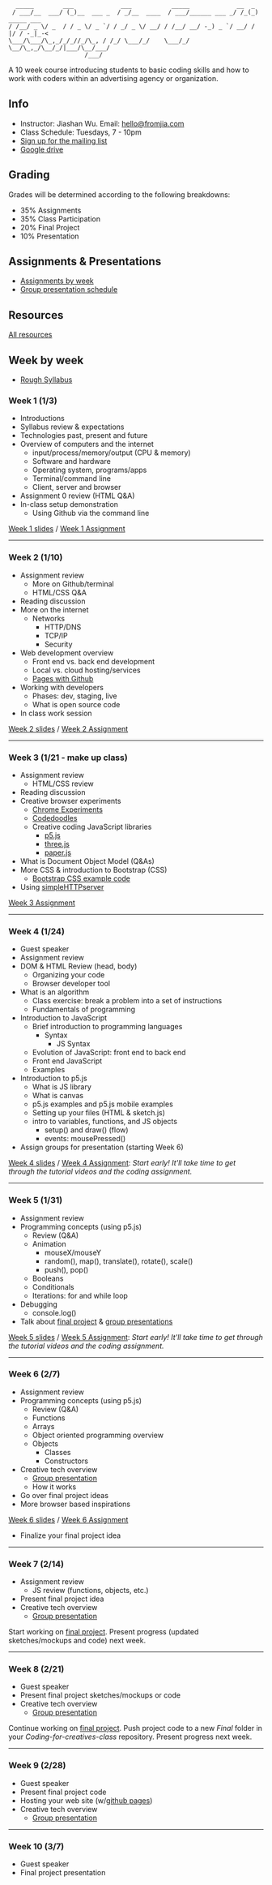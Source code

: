 ```
  _____        ___             ___           _____             __  _            
 / ___/__  ___/ (_)__  ___ _  / _/__  ____  / ___/______ ___ _/ /_(_)  _____ ___
/ /__/ _ \/ _  / / _ \/ _ `/ / _/ _ \/ __/ / /__/ __/ -_) _ `/ __/ / |/ / -_|_-<
\___/\___/\_,_/_/_//_/\_, / /_/ \___/_/    \___/_/  \__/\_,_/\__/_/|___/\__/___/
                     /___/                                                                                                         
```

A 10 week course introducing students to basic coding skills and how to work with coders within an advertising agency or organization.

## Info
* Instructor: Jiashan Wu. Email: hello@fromjia.com
* Class Schedule: Tuesdays, 7 - 10pm
* [Sign up for the mailing list](https://groups.google.com/forum/#!forum/coding4creatives)
* [Google drive](https://drive.google.com/drive/u/1/folders/0B7dGfgUMgFffY2JGSnlEUk5rblk)

## Grading
Grades will be determined according to the following breakdowns:
* 35% Assignments 
* 35% Class Participation
* 20% Final Project 
* 10% Presentation

## Assignments & Presentations
* [Assignments by week](https://github.com/OhJia/Coding4Creatives-S17/wiki)
* [Group presentation schedule](https://github.com/OhJia/Coding4Creatives-S17/wiki/Group-Presentation-Schedule)

## Resources

[All resources](https://github.com/OhJia/Coding4Creatives-S17/wiki/All-assignment-resources)


## Week by week 
* [Rough Syllabus](https://docs.google.com/document/d/1RvxVYLn1Slns8Uvr6boPTcQ714DEvQZi77NMqE20MIQ/edit#)

### Week 1 (1/3)
* Introductions
* Syllabus review & expectations
* Technologies past, present and future
* Overview of computers and the internet
  * input/process/memory/output (CPU & memory)
  * Software and hardware
  * Operating system, programs/apps
  * Terminal/command line
  * Client, server and browser
* Assignment 0 review (HTML Q&A)
* In-class setup demonstration
	* Using Github via the command line 

[Week 1 slides](https://docs.google.com/presentation/u/1/d/1hHvk-wQYWcdCyuecUsraFujThB5jma8F2z5IMbqESXM/edit?usp=drive_web)
 / [Week 1 Assignment](https://github.com/OhJia/Coding4Creatives-S17/wiki/Week-1-Assignment)

***

### Week 2 (1/10)
* Assignment review
  * More on Github/terminal
  * HTML/CSS Q&A
* Reading discussion
* More on the internet
	* Networks
	  * HTTP/DNS
	  * TCP/IP
	  * Security 
* Web development overview
	* Front end vs. back end development
	* Local vs. cloud hosting/services
	* [Pages with Github](https://pages.github.com/)
* Working with developers
	* Phases: dev, staging, live
	* What is open source code
* In class work session

[Week 2 slides](https://docs.google.com/presentation/u/1/d/1VvxyKEgnOIgHy49FrNHtehR61WySKwktoK9XeL3F7QU/edit?usp=drive_web)
/ [Week 2 Assignment](https://github.com/OhJia/Coding4Creatives-S17/wiki/Week-2-Assignment)

***

### Week 3 (1/21 - make up class)
* Assignment review 
  * HTML/CSS review
* Reading discussion
* Creative browser experiments
  * [Chrome Experiments](https://www.chromeexperiments.com/)
  * [Codedoodles](http://codedoodl.es/)
  * Creative coding JavaScript libraries
    * [p5.js](http://p5js.org/)
  	* [three.js](https://threejs.org/)
  	* [paper.js](http://paperjs.org/)
* What is Document Object Model (Q&As)
* More CSS & introduction to Bootstrap (CSS)
	* [Bootstrap CSS example code](https://github.com/OhJia/Coding4Creatives-S17/tree/master/Example_bootstrapcss)
* Using [simpleHTTPserver](https://github.com/processing/p5.js/wiki/Local-server)

[Week 3 Assignment](https://github.com/OhJia/Coding4Creatives-S17/wiki/Week-3-Assignment)

***

### Week 4 (1/24)
* Guest speaker 
* Assignment review
* DOM & HTML Review (head, body)
  * Organizing your code
  * Browser developer tool
* What is an algorithm
  * Class exercise: break a problem into a set of instructions
  * Fundamentals of programming
* Introduction to JavaScript
  * Brief introduction to programming languages
    * Syntax
      * JS Syntax 
  * Evolution of JavaScript: front end to back end
  * Front end JavaScript
  * Examples
* Introduction to p5.js
  * What is JS library
  * What is canvas
  * p5.js examples and p5.js mobile examples
  * Setting up your files (HTML & sketch.js)
  * intro to variables, functions, and JS objects
  	* setup() and draw() (flow)
  	* events: mousePressed()
* Assign groups for presentation (starting Week 6)

[Week 4 slides](https://docs.google.com/presentation/u/1/d/1BXx53do6siHDaWyAqs1CM478iA7nI8agltwLTKVun8Y/edit?usp=drive_web)
/ [Week 4 Assignment](https://github.com/OhJia/Coding4Creatives-S17/wiki/Week-4-Assignment): _Start early! It'll take time to get through the tutorial videos and the coding assignment._ 

***

### Week 5 (1/31)
* Assignment review
* Programming concepts (using p5.js)
  * Review (Q&A)
  * Animation
    * mouseX/mouseY
    * random(), map(), translate(), rotate(), scale()
    * push(), pop()
  * Booleans
  * Conditionals
  * Iterations: for and while loop
* Debugging 
  * console.log()
* Talk about [final project](https://github.com/OhJia/Coding4Creatives-S17/wiki/Final-project) & [group presentations](https://github.com/OhJia/Coding4Creatives-S17/wiki/Group-Presentation-Schedule)

[Week 5 slides](https://docs.google.com/presentation/d/1OJbUCV7o2BfbHp0aFATqRkR7Vsd1fh44r5uIGFaMb2w/edit#slide=id.p)
/ [Week 5 Assignment](https://github.com/OhJia/Coding4Creatives-S17/wiki/Week-5-Assignment): _Start early! It'll take time to get through the tutorial videos and the coding assignment._ 

***

### Week 6 (2/7)
* Assignment review
* Programming concepts (using p5.js)
  * Review (Q&A)
  * Functions
  * Arrays
  * Object oriented programming overview
  * Objects
    * Classes
    * Constructors
* Creative tech overview
  * [Group presentation](https://github.com/OhJia/Coding4Creatives-S17/wiki/Group-Presentation-Schedule)
  * How it works
* Go over final project ideas 
* More browser based inspirations

[Week 6 slides](https://docs.google.com/presentation/d/1mfbrqyLEXicdc73dx9NdgJ3nB1LcUFNguCgCklq5X3U/edit#slide=id.p)
 / [Week 6 Assignment](https://github.com/OhJia/Coding4Creatives-S17/wiki/Week-6-Assignment)
   * Finalize your final project idea


***

### Week 7 (2/14)
* Assignment review
  * JS review (functions, objects, etc.)
* Present final project idea
* Creative tech overview
  * [Group presentation](https://github.com/OhJia/Coding4Creatives-S17/wiki/Group-Presentation-Schedule)

Start working on [final project](https://github.com/OhJia/Coding4Creatives-S17/wiki/Final-project). Present progress (updated sketches/mockups and code) next week. 

***

### Week 8 (2/21)
* Guest speaker
* Present final project sketches/mockups or code
* Creative tech overview
  * [Group presentation](https://github.com/OhJia/Coding4Creatives-S17/wiki/Group-Presentation-Schedule)

Continue working on [final project](https://github.com/OhJia/Coding4Creatives-S17/wiki/Final-project). Push project code to a new _Final_ folder in your _Coding-for-creatives-class_ repository. Present progress next week.

***

### Week 9 (2/28)
* Guest speaker
* Present final project code
* Hosting your web site (w/[github pages](https://pages.github.com/))
* Creative tech overview
  * [Group presentation](https://github.com/OhJia/Coding4Creatives-S17/wiki/Group-Presentation-Schedule)

***

### Week 10 (3/7)
* Guest speaker
* Final project presentation
